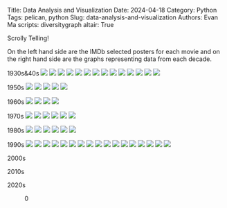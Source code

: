 Title: Data Analysis and Visualization
Date: 2024-04-18
Category: Python
Tags: pelican, python
Slug: data-analysis-and-visualization
Authors: Evan Ma
scripts: diversitygraph
altair: True

Scrolly Telling!

On the left hand side are the IMDb selected posters for each movie and on the right hand side are the graphs representing data from each decade.


<!-- <div id="diversitygraph"></div> -->
<section id="scrolly">
			<article>
				<div class="step" data-step="1">
                    <p>
					1930s&40s
					<img src="/images/snowwhite.png">
					<img src="/images/pinocchio.png">
					<img src="/images/fantasia.png">
					<img src="/images/reluctantdragon.png">
					<img src="/images/dumbo.png">
					<img src="/images/saludosamigos.png">
					<img src="/images/victory_air.png">
					<img src="/images/caballeros.png">
					<img src="/images/makemine.png">
					<img src="/images/songofsouth.png">
					<img src="/images/funandfancy.png">
					<img src="/images/melodytime.png">
					<img src="/images/sodeartomyheart.png">
					<img src="/images/ichaboad.png">
                    </p>
				</div>
				<div class="step" data-step="2">
                <p>
				1950s
					<img src = "/images/cinderella.png">
					<img src="/images/alice.png">
					<img src="/images/peterpan.png">
					<img src="/images/ladytramp.png">
					<img src="/images/sleepingbeauty.png">
                    </p>
				</div>
				<div class="step" data-step="3">
					<p>
					1960s
                    <img src="/images/101dalmations.png">
					<img src="/images/swordstone.png">
					<img src="/images/marypoppins.png">
					<img src="/images/junglebook.png">
                    </p>
				</div>
				<div class="step" data-step="4">
					<p>
					1970s
					<img src="/images/aristocats.png">
					<img src="/images/robinhood.png">
					<img src="/images/bedknobs.png">
					<img src="/images/winniepoohadv.png">
					<img src="/images/rescuers.png">
					<img src="/images/petesdragon.png">
					</p>
				</div>
				<div class="step" data-step="5">
					<p>
					1980s
					<img src="/images/foxhound.png">
					<img src="/images/blackcouldron.png">
					<img src="/images/greatmouse.png">
					<img src="/images/rogerrabbit.png">
					<img src="/images/olivercomp.png">
					<img src="/images/littlemermaid.png">
					</p>
				</div>
				<div class="step" data-step="6">
					<p>
					1990s
					<img src="/images/ducktalesmovie.png">
					<img src="/images/rescuersdown.png">
					<img src="/images/beautybeast.png">
					<img src="/images/aladdin.png">
					<img src="/images/nightmarechrist.png">
					<img src="/images/lionking.png">
					<img src="/images/goofymov.png">
					<img src="/images/pocohontas.png">
					<img src="/images/toystory.png">
					<img src="/images/hunchback.png">
					<img src="/images/hercules.png">
					<img src="/images/mulan2.png">
					<img src="/images/bugslife.png">
					<img src="/images/dougsmov.png">
					<img src="/images/tarzan.png">
					<img src="/images/toys2.png">
					<img src="/images/fantasia2000.png">
					</p>
				</div>
				<div class="step" data-step="7">
					<p>
					2000s
					</p>
				</div>
				<div class="step" data-step="8">
					<p>
					2010s
					</p>
				</div>
				<div class="step" data-step="9">
					<p>
					2020s
					</p>
				</div>
			</article>
			<figure style="height:500px;top: 242px;">
				<p>0</p>
			</figure>
		</section>